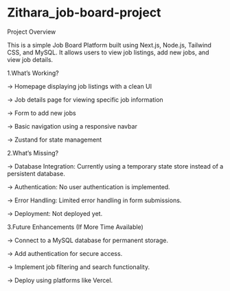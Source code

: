 # Zithara_job-board-project
Project Overview

This is a simple Job Board Platform built using Next.js, Node.js, Tailwind CSS, and MySQL. It allows users to view job listings, add new jobs, and view job details.

1.What’s Working?

-> Homepage displaying job listings with a clean UI

-> Job details page for viewing specific job information

-> Form to add new jobs

-> Basic navigation using a responsive navbar

-> Zustand for state management

2.What’s Missing?

-> Database Integration: Currently using a temporary state store instead of a persistent database.

-> Authentication: No user authentication is implemented.

-> Error Handling: Limited error handling in form submissions.

-> Deployment: Not deployed yet.

3.Future Enhancements (If More Time Available)

-> Connect to a MySQL database for permanent storage.

-> Add authentication for secure access.

-> Implement job filtering and search functionality.

-> Deploy using platforms like Vercel.
